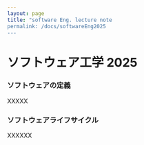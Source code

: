 ```yaml
---
layout: page
title: "software Eng. lecture note
permalink: /docs/softwareEng2025
---
```


# ソフトウェア工学 2025

### ソフトウェアの定義

XXXXX

### ソフトウェアライフサイクル

XXXXXX


